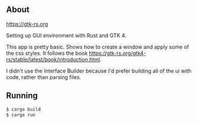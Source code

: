 ## About

https://gtk-rs.org

Setting up GUI environment with Rust and GTK 4.

This app is pretty basic. Shows how to create a window and apply some of the css styles. It follows the book https://gtk-rs.org/gtk4-rs/stable/latest/book/introduction.html.

I didn't use the Interface Builder because I'd prefer building all of the ui with code, rather than parsing files.

## Running

``` sh
$ cargo build
$ cargo run
```
